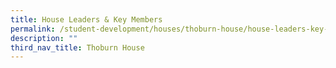 ```yaml
---
title: House Leaders & Key Members
permalink: /student-development/houses/thoburn-house/house-leaders-key-members/
description: ""
third_nav_title: Thoburn House
---
```

